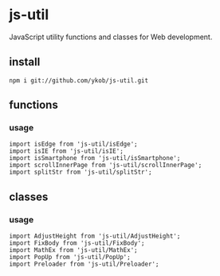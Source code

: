 # js-util

JavaScript utility functions and classes for Web development.

## install

```
npm i git://github.com/ykob/js-util.git
```

## functions

### usage

```
import isEdge from 'js-util/isEdge';
import isIE from 'js-util/isIE';
import isSmartphone from 'js-util/isSmartphone';
import scrollInnerPage from 'js-util/scrollInnerPage';
import splitStr from 'js-util/splitStr';
```

## classes

### usage

```
import AdjustHeight from 'js-util/AdjustHeight';
import FixBody from 'js-util/FixBody';
import MathEx from 'js-util/MathEx';
import PopUp from 'js-util/PopUp';
import Preloader from 'js-util/Preloader';
```
